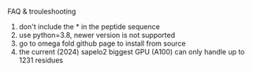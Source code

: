 FAQ & trouleshooting

1. don't include the * in the peptide sequence
2. use python=3.8, newer version is not supported
3. go to omega fold github page to install from source
4. the current (2024) sapelo2 biggest GPU (A100) can only handle up to 1231 residues 
